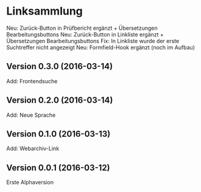 # Linksammlung

Neu: Zurück-Button in Prüfbericht ergänzt + Übersetzungen Bearbeitungsbuttons
Neu: Zurück-Button in Linkliste ergänzt + Übersetzungen Bearbeitungsbuttons
Fix: In Linkliste wurde der erste Suchtreffer nicht angezeigt
Neu: Formfield-Hook ergänzt (noch im Aufbau)
 
## Version 0.3.0 (2016-03-14)

Add: Frontendsuche

## Version 0.2.0 (2016-03-14)

Add: Neue Sprache

## Version 0.1.0 (2016-03-13)

Add: Webarchiv-Link

## Version 0.0.1 (2016-03-12)

Erste Alphaversion

